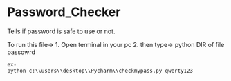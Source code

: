 # Password_Checker
Tells if password is safe to use or not.

To run this file->
    1. Open terminal in your pc
    2. then type-> python DIR of file passowrd
    
    ex-
    python c:\\users\\desktop\\Pycharm\\checkmypass.py qwerty123
